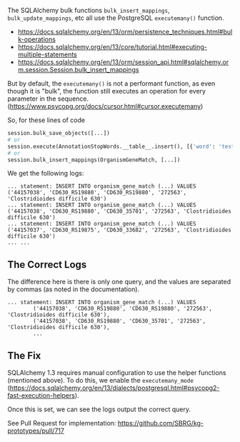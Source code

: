 The SQLAlchemy bulk functions `bulk_insert_mappings`, `bulk_update_mappings`, etc all use the PostgreSQL `executemany()` function.
- https://docs.sqlalchemy.org/en/13/orm/persistence_techniques.html#bulk-operations
- https://docs.sqlalchemy.org/en/13/core/tutorial.html#executing-multiple-statements
- https://docs.sqlalchemy.org/en/13/orm/session_api.html#sqlalchemy.orm.session.Session.bulk_insert_mappings

But by default, the `executemany()` is not a performant function, as even though it is "bulk", the function still executes an operation for every parameter in the sequence. (https://www.psycopg.org/docs/cursor.html#cursor.executemany)

So, for these lines of code
```python
session.bulk_save_objects([...])
# or
session.execute(AnnotationStopWords.__table__.insert(), [{'word': 'test'}, {'word': 'food'}]) 
# or
session.bulk_insert_mappings(OrganismGeneMatch, [...])
```

We get the following logs:

```
... statement: INSERT INTO organism_gene_match (...) VALUES ('44157038', 'CD630_RS19880', 'CD630_RS19880', '272563', 'Clostridioides difficile 630')
... statement: INSERT INTO organism_gene_match (...) VALUES ('44157038', 'CD630_RS19880', 'CD630_35701', '272563', 'Clostridioides difficile 630')
... statement: INSERT INTO organism_gene_match (...) VALUES ('44157037', 'CD630_RS19875', 'CD630_33682', '272563', 'Clostridioides difficile 630')
... ...
```

## The Correct Logs
The difference here is there is only one query, and the values are separated by commas (as noted in the documentation).
```
... statement: INSERT INTO organism_gene_match (...) VALUES
        ('44157038', 'CD630_RS19880', 'CD630_RS19880', '272563', 'Clostridioides difficile 630'),
        ('44157038', 'CD630_RS19880', 'CD630_35701', '272563', 'Clostridioides difficile 630'),
        ...
```
## The Fix
SQLAlchemy 1.3 requires manual configuration to use the helper functions (mentioned above). To do this, we enable the `executemany_mode` (https://docs.sqlalchemy.org/en/13/dialects/postgresql.html#psycopg2-fast-execution-helpers).

Once this is set, we can see the logs output the correct query.

See Pull Request for implementation: https://github.com/SBRG/kg-prototypes/pull/717